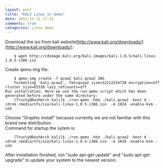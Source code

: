 ```yaml
---
layout: post
title: "KALI Linux in Qemu"
date: 2013-12-12 17:32
comments: true
categories: Linux Qemu
---
```

Download the iso from kali website[http://www.kali.org/downloads/](http://www.kali.org/downloads/):

```
	$ wget http://cdimage.kali.org/kali-images/kali-1.0.5/kali-linux-1.0.5-i386.iso

```
Create qemu img file:

```
	$ qemu-img create -f qcow2 kali.qcow2 30G
	Formatting 'kali.qcow2', fmt=qcow2 size=32212254720 encryption=off cluster_size=65536 lazy_refcounts=off 
Run installation. Here we use the run-qemu script which has been generated before under the same directory:
	[Trusty@DashArch kali]$ ./run-qemu -hda ./kali.qcow2 -boot d -cdrom /media/nfs/iso/kali-linux-1.0.5-i386.iso  -m 1024 -enable-kvm -usb

```
Choose "Graphic Install" because currently we are not familiar with this brand new distribution.     
Command for startup the sytem is:

```
	[Trusty@DashArch kali]$ ./run-qemu -hda ./kali.qcow2 -boot d -cdrom /media/nfs/iso/kali-linux-1.0.5-i386.iso  -m 1024 -enable-kvm -usb

```
After installation finished, run "sudo apt-get update" and "sudo apt-get upgrade" to update your system to the newest version. 

